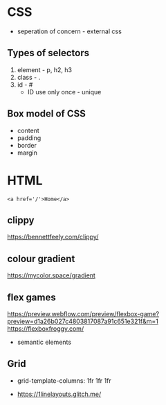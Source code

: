 # CSS

- seperation of concern - external css

## Types of selectors
1. element - p, h2, h3
2. class - .
3. id - #
    - ID use only once - unique

## Box model of CSS
- content
- padding 
- border
- margin

# HTML
`<a href='/'>Home</a>`

## clippy
https://bennettfeely.com/clippy/

## colour gradient
https://mycolor.space/gradient

## flex games
https://preview.webflow.com/preview/flexbox-game?preview=d1a26b027c4803817087a91c651e321f&m=1
https://flexboxfroggy.com/


- semantic elements

## Grid
- grid-template-columns: 1fr 1fr 1fr

- https://1linelayouts.glitch.me/
